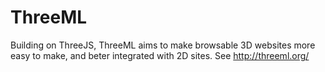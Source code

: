 # ThreeML
Building on ThreeJS, ThreeML aims to make browsable 3D websites more easy to make, and beter integrated with 2D sites. See http://threeml.org/
